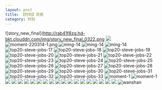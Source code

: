 ```yaml
---
layout: post
title: 【时刻】灵感
category: 时刻
---
```

![story_new_final](http://rab41f8zg.hd-bkt.clouddn.com/img/story_new_final_0322.png
![](http://ran7ztk3m.hd-bkt.clouddn.com/img/moment-220505-1.png)
![moment-220314-1.png](http://rab41f8zg.hd-bkt.clouddn.com/img/moment-220314-1.png)
![ming-14](http://rab41f8zg.hd-bkt.clouddn.com/img/moment-0317-1.png)
![ming-14](http://rab41f8zg.hd-bkt.clouddn.com/img/moment-0317-2.png)
![ming-14](http://rab41f8zg.hd-bkt.clouddn.com/img/ming-14.png)
![top20-steve-jobs-17](http://rab41f8zg.hd-bkt.clouddn.com/img/jobs-17.png)
![top20-steve-jobs-18](http://rab41f8zg.hd-bkt.clouddn.com/img/jobs-18.png)
![top20-steve-jobs-19](http://rab41f8zg.hd-bkt.clouddn.com/img/jobs-19.png)
![top20-steve-jobs-20](http://rab41f8zg.hd-bkt.clouddn.com/img/jobs-20.png)
![top20-steve-jobs-21](http://rab41f8zg.hd-bkt.clouddn.com/img/jobs-21.png)
![top20-steve-jobs-22](http://rab41f8zg.hd-bkt.clouddn.com/img/jobs-22.png)
![top20-steve-jobs-23](http://rab41f8zg.hd-bkt.clouddn.com/img/jobs-23.png)
![top20-steve-jobs-24](http://rab41f8zg.hd-bkt.clouddn.com/img/jobs-24.png)
![top20-steve-jobs-25](http://rab41f8zg.hd-bkt.clouddn.com/img/jobs-25.png)
![top20-steve-jobs-26](http://rab41f8zg.hd-bkt.clouddn.com/img/jobs-26.png)
![top20-steve-jobs-27](http://rab41f8zg.hd-bkt.clouddn.com/img/jobs-27.png)
![top20-steve-jobs-28](http://rab41f8zg.hd-bkt.clouddn.com/img/jobs-28.png)
![top20-steve-jobs-29](http://rab41f8zg.hd-bkt.clouddn.com/img/jobs-29.png)
![top20-steve-jobs-30](http://rab41f8zg.hd-bkt.clouddn.com/img/jobs-30.png)
![top20-steve-jobs-31](http://rab41f8zg.hd-bkt.clouddn.com/img/jobs-31.png)
![top20-steve-jobs-32](http://rab41f8zg.hd-bkt.clouddn.com/img/jobs-32.png)
![top20-steve-jobs-33](http://rab41f8zg.hd-bkt.clouddn.com/img/jobs-33.png)
![moment-1](http://rab41f8zg.hd-bkt.clouddn.com/img/moment-1.png)
![moment-1](http://rab41f8zg.hd-bkt.clouddn.com/img/moment-0317-3.png)
![](http://rab41f8zg.hd-bkt.clouddn.com/img/moment-0317-4.png)
![](http://rab41f8zg.hd-bkt.clouddn.com/img/moment-0319-1.png)
![](http://rab41f8zg.hd-bkt.clouddn.com/img/moment-0319-2.png)
![](http://rab41f8zg.hd-bkt.clouddn.com/img/moment-0319-3.png)
![](http://rab41f8zg.hd-bkt.clouddn.com/img/moment-220324-1.png)
![](http://rab41f8zg.hd-bkt.clouddn.com/img/moment-220324-2.png)
![](http://rab41f8zg.hd-bkt.clouddn.com/img/moment-220324-3.png)
![](http://rab41f8zg.hd-bkt.clouddn.com/img/moment-220324-4.png)
![](http://rab41f8zg.hd-bkt.clouddn.com/img/moment-220324-5.png)
![](http://rab41f8zg.hd-bkt.clouddn.com/img/moment-220324-6.png)
![](http://rab41f8zg.hd-bkt.clouddn.com/img/moment-220324-7.png)
![](http://rab41f8zg.hd-bkt.clouddn.com/img/taste-220323-1.png)
![](http://rab41f8zg.hd-bkt.clouddn.com/img/taste-220323-2.png)
![](http://rab41f8zg.hd-bkt.clouddn.com/img/taste-220323-3.png)
![](http://rab41f8zg.hd-bkt.clouddn.com/img/taste-220323-4.png)
![](http://rab41f8zg.hd-bkt.clouddn.com/img/taste-220323-5.png)
![](http://rab41f8zg.hd-bkt.clouddn.com/img/abdomen-220406-1.png)
![](http://rab41f8zg.hd-bkt.clouddn.com/img/abdomen-220406-2.png)
![wanshan](http://rab41f8zg.hd-bkt.clouddn.com/img/wanshan.png)



  




